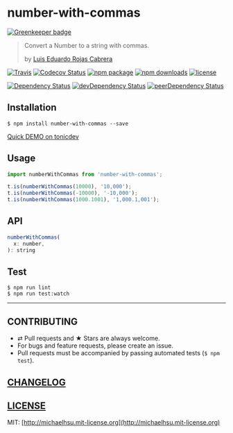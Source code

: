 # number-with-commas

[![Greenkeeper badge](https://badges.greenkeeper.io/evenchange4/number-with-commas.svg)](https://greenkeeper.io/)

> Convert a Number to a string with commas.
>
> by [Luis Eduardo Rojas Cabrera](http://stackoverflow.com/a/27761572/1932742)

[![Travis][build-badge]][build] [![Codecov Status][codecov-badge]][codecov] [![npm package][npm-badge]][npm] [![npm downloads][npm-downloads]][npm] [![license][license-badge]][license]

[![Dependency Status][dependency-badge]][dependency] [![devDependency Status][devDependency-badge]][devDependency] [![peerDependency Status][peerDependency-badge]][peerDependency]

[build-badge]: https://img.shields.io/travis/evenchange4/number-with-commas/master.svg?style=flat-square
[build]: https://travis-ci.org/evenchange4/number-with-commas

[npm-badge]: https://img.shields.io/npm/v/number-with-commas.svg?style=flat-square
[npm]: https://www.npmjs.org/package/number-with-commas

[codecov-badge]: https://img.shields.io/codecov/c/github/evenchange4/number-with-commas.svg?style=flat-square
[codecov]: https://codecov.io/github/evenchange4/number-with-commas?branch=master

[npm-downloads]: https://img.shields.io/npm/dt/number-with-commas.svg?style=flat-square

[license-badge]: https://img.shields.io/npm/l/number-with-commas.svg?style=flat-square
[license]: http://michaelhsu.mit-license.org/

[dependency-badge]: https://david-dm.org/evenchange4/number-with-commas.svg?style=flat-square
[dependency]: https://david-dm.org/evenchange4/number-with-commas
[devDependency-badge]: https://david-dm.org/evenchange4/number-with-commas/dev-status.svg?style=flat-square
[devDependency]: https://david-dm.org/evenchange4/number-with-commas#info=devDependencies
[peerDependency-badge]: https://david-dm.org/evenchange4/number-with-commas/peer-status.svg?style=flat-square
[peerDependency]: https://david-dm.org/evenchange4/number-with-commas#info=peerDependencies

## Installation

```console
$ npm install number-with-commas --save
```

[Quick DEMO on tonicdev](https://tonicdev.com/evenchange4/number-with-commas)

## Usage

```js
import numberWithCommas from 'number-with-commas';

t.is(numberWithCommas(10000), '10,000');
t.is(numberWithCommas(-10000), '-10,000');
t.is(numberWithCommas(1000.1001), '1,000.1,001');
```

## API

```js
numberWithCommas(
  x: number,
): string
```

## Test

```
$ npm run lint
$ npm run test:watch
```

---

## CONTRIBUTING

* ⇄ Pull requests and ★ Stars are always welcome.
* For bugs and feature requests, please create an issue.
* Pull requests must be accompanied by passing automated tests (`$ npm test`).

## [CHANGELOG](CHANGELOG.md)

## [LICENSE](LICENSE)

MIT: [http://michaelhsu.mit-license.org](http://michaelhsu.mit-license.org)
